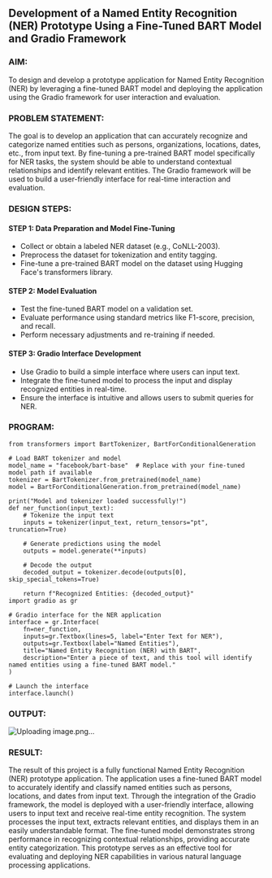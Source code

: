 ## Development of a Named Entity Recognition (NER) Prototype Using a Fine-Tuned BART Model and Gradio Framework

### AIM:
To design and develop a prototype application for Named Entity Recognition (NER) by leveraging a fine-tuned BART model and deploying the application using the Gradio framework for user interaction and evaluation.

### PROBLEM STATEMENT:
The goal is to develop an application that can accurately recognize and categorize named entities such as persons, organizations, locations, dates, etc., from input text. By fine-tuning a pre-trained BART model specifically for NER tasks, the system should be able to understand contextual relationships and identify relevant entities. The Gradio framework will be used to build a user-friendly interface for real-time interaction and evaluation.
### DESIGN STEPS:

#### STEP 1: Data Preparation and Model Fine-Tuning
+ Collect or obtain a labeled NER dataset (e.g., CoNLL-2003).
+ Preprocess the dataset for tokenization and entity tagging.
+ Fine-tune a pre-trained BART model on the dataset using Hugging Face's transformers library.
#### STEP 2: Model Evaluation
+ Test the fine-tuned BART model on a validation set.
+ Evaluate performance using standard metrics like F1-score, precision, and recall.
+ Perform necessary adjustments and re-training if needed.
#### STEP 3: Gradio Interface Development
+ Use Gradio to build a simple interface where users can input text.
+ Integrate the fine-tuned model to process the input and display recognized entities in real-time.
+ Ensure the interface is intuitive and allows users to submit queries for NER.

### PROGRAM:

```
from transformers import BartTokenizer, BartForConditionalGeneration

# Load BART tokenizer and model
model_name = "facebook/bart-base"  # Replace with your fine-tuned model path if available
tokenizer = BartTokenizer.from_pretrained(model_name)
model = BartForConditionalGeneration.from_pretrained(model_name)

print("Model and tokenizer loaded successfully!")
def ner_function(input_text):
    # Tokenize the input text
    inputs = tokenizer(input_text, return_tensors="pt", truncation=True)
    
    # Generate predictions using the model
    outputs = model.generate(**inputs)
    
    # Decode the output
    decoded_output = tokenizer.decode(outputs[0], skip_special_tokens=True)
    
    return f"Recognized Entities: {decoded_output}"
import gradio as gr

# Gradio interface for the NER application
interface = gr.Interface(
    fn=ner_function,
    inputs=gr.Textbox(lines=5, label="Enter Text for NER"),
    outputs=gr.Textbox(label="Named Entities"),
    title="Named Entity Recognition (NER) with BART",
    description="Enter a piece of text, and this tool will identify named entities using a fine-tuned BART model."
)

# Launch the interface
interface.launch()
```
### OUTPUT:
![Uploading image.png…]()


### RESULT:
The result of this project is a fully functional Named Entity Recognition (NER) prototype application. The application uses a fine-tuned BART model to accurately identify and classify named entities such as persons, locations, and dates from input text. Through the integration of the Gradio framework, the model is deployed with a user-friendly interface, allowing users to input text and receive real-time entity recognition. The system processes the input text, extracts relevant entities, and displays them in an easily understandable format. The fine-tuned model demonstrates strong performance in recognizing contextual relationships, providing accurate entity categorization. This prototype serves as an effective tool for evaluating and deploying NER capabilities in various natural language processing applications.






